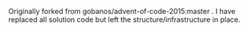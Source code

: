 Originally forked from gobanos/advent-of-code-2015:master . I have replaced all
solution code but left the structure/infrastructure in place.
